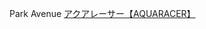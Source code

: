 Park Avenue
 <a href="http://www.kentvilleflowersandweddingdecor.com/jpwatchonline.asp?cheap=products-c283.html" title="アクアレーサー【AQUARACER】">アクアレーサー【AQUARACER】</a>